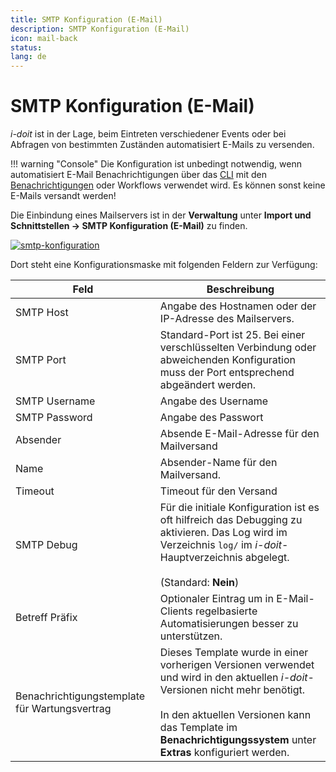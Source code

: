 ```yaml
---
title: SMTP Konfiguration (E-Mail)
description: SMTP Konfiguration (E-Mail)
icon: mail-back
status:
lang: de
---
```


# SMTP Konfiguration (E-Mail)

_i-doit_ ist in der Lage, beim Eintreten verschiedener Events oder bei Abfragen von bestimmten Zuständen automatisiert E-Mails zu versenden.

!!! warning "Console"
    Die Konfiguration ist unbedingt notwendig, wenn automatisiert E-Mail Benachrichtigungen über das [CLI](../automatisierung-und-integration/cli/index.md) mit den [Benachrichtigungen](../auswertungen/benachrichtigungen.md) oder Workflows verwendet wird. Es können sonst keine E-Mails versandt werden!

Die Einbindung eines Mailservers ist in der **Verwaltung** unter **Import und Schnittstellen → SMTP Konfiguration (E-Mail)** zu finden.

[![smtp-konfiguration](../assets/images/de/automatisierung-und-integration/1-smtp.png)](../assets/images/de/automatisierung-und-integration/1-smtp.png)

Dort steht eine Konfigurationsmaske mit folgenden Feldern zur Verfügung:

| Feld                                          | Beschreibung                                                                                                                                                                                                                                              |
| --------------------------------------------- | --------------------------------------------------------------------------------------------------------------------------------------------------------------------------------------------------------------------------------------------------------- |
| SMTP Host                                     | Angabe des Hostnamen oder der IP-Adresse des Mailservers.                                                                                                                                                                                                 |
| SMTP Port                                     | Standard-Port ist 25. Bei einer verschlüsselten Verbindung oder abweichenden Konfiguration muss der Port entsprechend abgeändert werden.                                                                                                                  |
| SMTP Username                                 | Angabe des Username                                                                                                                                                                                                                                       |
| SMTP Password                                 | Angabe des Passwort                                                                                                                                                                                                                                       |
| Absender                                      | Absende E-Mail-Adresse für den Mailversand                                                                                                                                                                                                                |
| Name                                          | Absender-Name für den Mailversand.                                                                                                                                                                                                                        |
| Timeout                                       | Timeout für den Versand                                                                                                                                                                                                                                   |
| SMTP Debug                                    | Für die initiale Konfiguration ist es oft hilfreich das Debugging zu aktivieren. Das Log wird im Verzeichnis `log/` im _i-doit_-Hauptverzeichnis abgelegt.<br><br>(Standard: **Nein**)                                                                    |
| Betreff Präfix                                | Optionaler Eintrag um in E-Mail-Clients regelbasierte Automatisierungen besser zu unterstützen.                                                                                                                                                           |
| Benachrichtigungstemplate für Wartungsvertrag | Dieses Template wurde in einer vorherigen Versionen verwendet und wird in den aktuellen _i-doit_\-Versionen nicht mehr benötigt.<br><br>In den aktuellen Versionen kann das Template im **Benachrichtigungssystem** unter **Extras** konfiguriert werden. |
